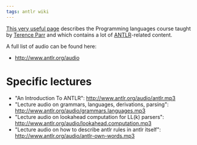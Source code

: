 ```yaml
---
tags: antlr wiki
---
```


[This very useful page](http://www.cs.usfca.edu/~parrt/course/652/index.html) describes the Programming languages course taught by [Terence Parr](/wiki/Terence_Parr) and which contains a lot of [ANTLR](/wiki/ANTLR)-related content.

A full list of audio can be found here:

-   <http://www.antlr.org/audio>

# Specific lectures

-   "An Introduction To ANTLR": <http://www.antlr.org/audio/antlr.mp3>
-   "Lecture audio on grammars, languages, derivations, parsing": <http://www.antlr.org/audio/grammars.languages.mp3>
-   "Lecture audio on lookahead computation for LL(k) parsers": <http://www.antlr.org/audio/lookahead.computation.mp3>
-   "Lecture audio on how to describe antlr rules in antlr itself": <http://www.antlr.org/audio/antlr-own-words.mp3>
